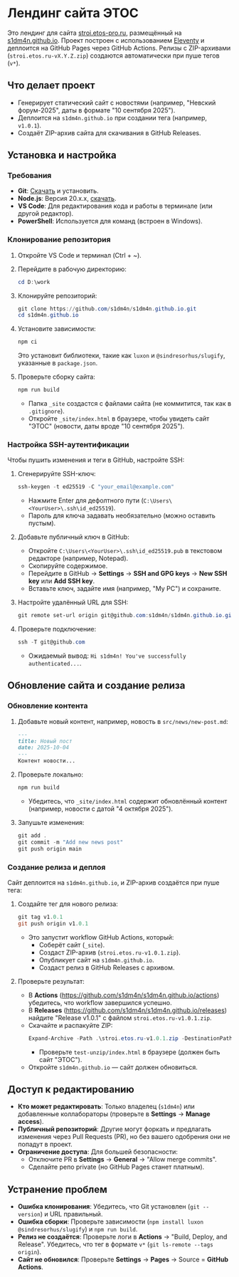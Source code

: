 # Лендинг сайта ЭТОС

Это лендинг для сайта [stroi.etos-pro.ru](https://stroi.etos-pro.ru), размещённый на [s1dm4n.github.io](https://s1dm4n.github.io). Проект построен с использованием [Eleventy](https://www.11ty.dev/) и деплоится на GitHub Pages через GitHub Actions. Релизы с ZIP-архивами (`stroi.etos.ru-vX.Y.Z.zip`) создаются автоматически при пуше тегов (`v*`).

## Что делает проект
- Генерирует статический сайт с новостями (например, "Невский форум-2025", даты в формате "10 сентября 2025").
- Деплоится на `s1dm4n.github.io` при создании тега (например, `v1.0.1`).
- Создаёт ZIP-архив сайта для скачивания в GitHub Releases.

## Установка и настройка

### Требования
- **Git**: [Скачать](https://git-scm.com/download/win) и установить.
- **Node.js**: Версия 20.x.x, [скачать](https://nodejs.org/en/download/).
- **VS Code**: Для редактирования кода и работы в терминале (или другой редактор).
- **PowerShell**: Используется для команд (встроен в Windows).

### Клонирование репозитория
1. Откройте VS Code и терминал (Ctrl + ~).
2. Перейдите в рабочую директорию:
   ```powershell
   cd D:\work
   ```
3. Клонируйте репозиторий:
   ```powershell
   git clone https://github.com/s1dm4n/s1dm4n.github.io.git
   cd s1dm4n.github.io
   ```
4. Установите зависимости:
   ```powershell
   npm ci
   ```
   Это установит библиотеки, такие как `luxon` и `@sindresorhus/slugify`, указанные в `package.json`.

5. Проверьте сборку сайта:
   ```powershell
   npm run build
   ```
   - Папка `_site` создастся с файлами сайта (не коммитится, так как в `.gitignore`).
   - Откройте `_site/index.html` в браузере, чтобы увидеть сайт "ЭТОС" (новости, даты вроде "10 сентября 2025").

### Настройка SSH-аутентификации
Чтобы пушить изменения и теги в GitHub, настройте SSH:

1. Сгенерируйте SSH-ключ:
   ```powershell
   ssh-keygen -t ed25519 -C "your_email@example.com"
   ```
   - Нажмите Enter для дефолтного пути (`C:\Users\<YourUser>\.ssh\id_ed25519`).
   - Пароль для ключа задавать необязательно (можно оставить пустым).

2. Добавьте публичный ключ в GitHub:
   - Откройте `C:\Users\<YourUser>\.ssh\id_ed25519.pub` в текстовом редакторе (например, Notepad).
   - Скопируйте содержимое.
   - Перейдите в GitHub → **Settings** → **SSH and GPG keys** → **New SSH key** или **Add SSH key**.
   - Вставьте ключ, задайте имя (например, "My PC") и сохраните.

3. Настройте удалённый URL для SSH:
   ```powershell
   git remote set-url origin git@github.com:s1dm4n/s1dm4n.github.io.git
   ```

4. Проверьте подключение:
   ```powershell
   ssh -T git@github.com
   ```
   - Ожидаемый вывод: `Hi s1dm4n! You've successfully authenticated...`.

## Обновление сайта и создание релиза

### Обновление контента
1. Добавьте новый контент, например, новость в `src/news/new-post.md`:
   ```markdown
   ---
   title: Новый пост
   date: 2025-10-04
   ---
   Контент новости...
   ```
2. Проверьте локально:
   ```powershell
   npm run build
   ```
   - Убедитесь, что `_site/index.html` содержит обновлённый контент (например, новости с датой "4 октября 2025").

3. Запушьте изменения:
   ```powershell
   git add .
   git commit -m "Add new news post"
   git push origin main
   ```

### Создание релиза и деплоя
Сайт деплоится на `s1dm4n.github.io`, и ZIP-архив создаётся при пуше тега:

1. Создайте тег для нового релиза:
   ```powershell
   git tag v1.0.1
   git push origin v1.0.1
   ```
   - Это запустит workflow GitHub Actions, который:
     - Соберёт сайт (`_site`).
     - Создаст ZIP-архив (`stroi.etos.ru-v1.0.1.zip`).
     - Опубликует сайт на `s1dm4n.github.io`.
     - Создаст релиз в GitHub Releases с архивом.

2. Проверьте результат:
   - В **Actions** (https://github.com/s1dm4n/s1dm4n.github.io/actions) убедитесь, что workflow завершился успешно.
   - В **Releases** (https://github.com/s1dm4n/s1dm4n.github.io/releases) найдите "Release v1.0.1" с файлом `stroi.etos.ru-v1.0.1.zip`.
   - Скачайте и распакуйте ZIP:
     ```powershell
     Expand-Archive -Path .\stroi.etos.ru-v1.0.1.zip -DestinationPath .\test-unzip
     ```
     - Проверьте `test-unzip/index.html` в браузере (должен быть сайт "ЭТОС").
   - Откройте `s1dm4n.github.io` — сайт должен обновиться.

## Доступ к редактированию
- **Кто может редактировать**: Только владелец (`s1dm4n`) или добавленные коллабораторы (проверьте в **Settings** → **Manage access**).
- **Публичный репозиторий**: Другие могут форкать и предлагать изменения через Pull Requests (PR), но без вашего одобрения они не попадут в проект.
- **Ограничение доступа**: Для большей безопасности:
  - Отключите PR в **Settings** → **General** → "Allow merge commits".
  - Сделайте репо private (но GitHub Pages станет платным).

## Устранение проблем
- **Ошибка клонирования**: Убедитесь, что Git установлен (`git --version`) и URL правильный.
- **Ошибка сборки**: Проверьте зависимости (`npm install luxon @sindresorhus/slugify`) и `npm run build`.
- **Релиз не создаётся**: Проверьте логи в **Actions** → "Build, Deploy, and Release". Убедитесь, что тег в формате `v*` (`git ls-remote --tags origin`).
- **Сайт не обновился**: Проверьте **Settings** → **Pages** → Source = **GitHub Actions**.
